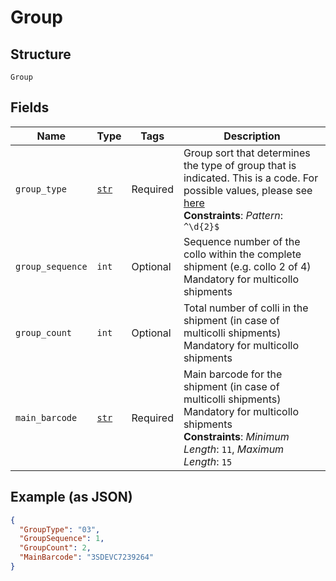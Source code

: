 
# Group

## Structure

`Group`

## Fields

| Name | Type | Tags | Description |
|  --- | --- | --- | --- |
| `group_type` | [`str`](../../doc/models/string-enum.md) | Required | Group sort that determines the type of group that is indicated. This is a code. For possible values, please see [here](https://developer.postnl.nl/docs/#/http/reference-data/reference-codes/group-types)<br>**Constraints**: *Pattern*: `^\d{2}$` |
| `group_sequence` | `int` | Optional | Sequence number of the collo within the complete shipment (e.g. collo 2 of 4) Mandatory for multicollo shipments |
| `group_count` | `int` | Optional | Total number of colli in the shipment (in case of multicolli shipments) Mandatory for multicollo shipments |
| `main_barcode` | [`str`](../../doc/models/string-enum.md) | Required | Main barcode for the shipment (in case of multicolli shipments) Mandatory for multicollo shipments<br>**Constraints**: *Minimum Length*: `11`, *Maximum Length*: `15` |

## Example (as JSON)

```json
{
  "GroupType": "03",
  "GroupSequence": 1,
  "GroupCount": 2,
  "MainBarcode": "3SDEVC7239264"
}
```

